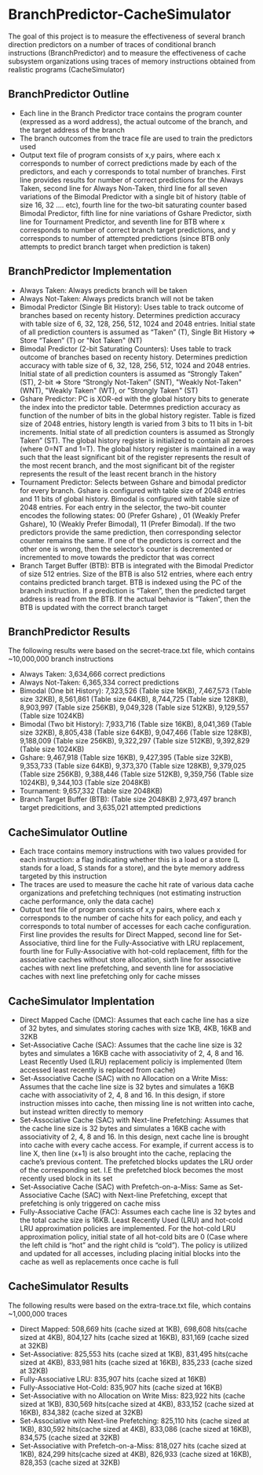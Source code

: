 
# BranchPredictor-CacheSimulator

The goal of this project is to measure the effectiveness of several branch direction predictors on a number of traces of conditional branch instructions (BranchPredictor) and to measure the effectiveness of cache subsystem organizations using traces of memory instructions obtained from realistic programs (CacheSimulator)


## BranchPredictor Outline

* Each line in the Branch Predictor trace contains the program counter (expressed as a word address), the actual outcome of the branch, and the target address of the branch
* The branch outcomes from the trace file are used to train the predictors used
*  Output text file of program consists of x,y pairs, where each x corresponds to number of correct predictions made by each of the predictors, and each y corresponds to total number of branches. First line provides results for number of correct predictions for the Always Taken, second line for Always Non-Taken, third line for all seven variations of the Bimodal Predictor with a single bit of history (table of size 16, 32 …. etc), fourth line for the two-bit saturating counter based Bimodal Predictor, fifth line for nine variations of Gshare Predictor, sixth line for Tournament Predictor, and seventh line for BTB where x corresponds to number of correct branch target predictions, and y corresponds to number of attempted predictions (since BTB only attempts to predict branch target when prediction is taken)

## BranchPredictor Implementation
* Always Taken: Always predicts branch will be taken 
* Always Not-Taken: Always predicts branch will not be taken
* Bimodal Predictor (Single Bit History): Uses table to track outcome of branches based on recenty history. Determines prediction accuracy with table size of 6, 32, 128, 256, 512, 1024 and 2048 entries. Initial state of all prediction counters is assumed as “Taken” (T), Single Bit History => Store “Taken” (T) or "Not Taken" (NT)
* Bimodal Predictor (2-bit Saturating Counters): Uses table to track outcome of branches based on recenty history. Determines prediction accuracy with table size of 6, 32, 128, 256, 512, 1024 and 2048 entries. Initial state of all prediction counters is assumed as “Strongly Taken” (ST), 2-bit => Store “Strongly Not-Taken” (SNT), "Weakly Not-Taken" (WNT), "Weakly Taken" (WT), or "Strongly Taken" (ST)
* Gshare Predictor: PC is XOR-ed with the global history bits to generate the index into the predictor table. Determnes prediction accuracy as function of the number of bits in the global history register. Table is fized size of 2048 entries, history length is varied from 3 bits to 11 bits in 1-bit increments. Initial state of all prediction counters is assumed as Strongly Taken” (ST). The global history register is initialized to contain all zeroes (where 0=NT and 1=T). The global history register is maintained in a way such that the least significant bit of the register represents the result of the most recent branch, and the most significant bit of the register represents the result of the least recent branch in the history
* Tournament Predictor: Selects between Gshare and bimodal predictor for every branch. Gshare is configured with table size of 2048 entries and 11 bits of global history. Bimodal is configured with table size of 2048 entries. For each entry in the selector, the two-bit counter encodes the following states: 00 (Prefer Gshare) , 01 (Weakly Prefer Gshare), 10 (Weakly Prefer Bimodal), 11 (Prefer Bimodal). If the two predictors provide the same prediction, then corresponding selector counter remains the same. If one of the predictors is correct and the other one is wrong, then the selector’s counter is decremented or incremented to move towards the predictor that was correct
* Branch Target Buffer (BTB): BTB is integrated with the Bimodal Predictor of size 512 entries. Size of the BTB is also 512 entries, where each entry contains predicted branch target. BTB is indexed using the PC of the branch instruction. If a prediction is “Taken”, then the predicted target address is read from the BTB. If the actual behavior is “Taken”, then the BTB is updated with the correct branch target

## BranchPredictor Results
The following results were based on the secret-trace.txt file, which contains ~10,000,000 branch instructions
* Always Taken: 3,634,666 correct predictions
* Always Not-Taken: 6,365,334 correct predictions
* Bimodal (One bit History): 7,323,526 (Table size 16KB), 7,467,573 (Table size 32KB), 8,561,861 (Table size 64KB), 8,744,725 (Table size 128KB), 8,903,997 (Table size 256KB), 9,049,328 (Table size 512KB), 9,129,557 (Table size 1024KB)
* Bimodal (Two bit History): 7,933,716 (Table size 16KB), 8,041,369 (Table size 32KB), 8,805,438 (Table size 64KB), 9,047,466 (Table size 128KB), 9,188,009 (Table size 256KB), 9,322,297 (Table size 512KB), 9,392,829 (Table size 1024KB)
* Gshare: 9,467,918 (Table size 16KB), 9,427,395 (Table size 32KB), 9,353,733 (Table size 64KB), 9,373,370 (Table size 128KB), 9,379,025 (Table size 256KB), 9,388,446 (Table size 512KB), 9,359,756 (Table size 1024KB), 9,344,103 (Table size 2048KB)
* Tournament: 9,657,332 (Table size 2048KB)
* Branch Target Buffer (BTB): (Table size 2048KB) 2,973,497 branch target predicitions, and 3,635,021 attempted predictions


## CacheSimulator Outline

* Each trace contains memory instructions with two values provided for each instruction: a flag indicating whether this is a load or a store (L stands for a load, S stands for a store), and the byte memory address targeted by this instruction
* The traces are used to measure the cache hit rate of various data cache organizations and prefetching techniques (not estimating instruction cache performance, only the data cache)
* Output text file of program consists of x,y pairs, where each x corresponds to the number of cache hits for each policy, and each y corresponds to total number of accesses for each cache configuration. First line provides the results for Direct Mapped, second line for Set-Associative, third line for the Fully-Associative with LRU replacement, fourth line for Fully-Associative with hot-cold replacement, fifth for the associative caches without store allocation, sixth line for associative caches with next line prefetching, and seventh line for associative caches with next line prefetching only for cache misses
## CacheSimulator Implentation
* Direct Mapped Cache (DMC): Assumes that each cache line has a size of 32 bytes, and simulates storing caches with size 1KB, 4KB, 16KB and 32KB
* Set-Associative Cache (SAC): Assumes that the cache line size is 32 bytes and simulates a 16KB cache with associativity of 2, 4, 8 and 16. Least Recently Used (LRU) replacement policiy is implemented (Item accessed least recently is replaced from cache)
* Set-Associative Cache (SAC) with no Allocation on a Write Miss: Assumes that the cache line size is 32 bytes and simulates a 16KB cache with associativity of 2, 4, 8 and 16. In this design, if store instruction misses into cache, then missing line is not written into cache, but instead written directly to memory
* Set-Associative Cache (SAC) with Next-line Prefetching: Assumes that the cache line size is 32 bytes and simulates a 16KB cache with associativity of 2, 4, 8 and 16. In this design, next cache line is brought into cache with every cache access. For example, if current access is to line X, then line (x+1) is also brought into the cache, replacing the cache’s previous content. The prefetched blocks updates the LRU order of the corresponding set. I.E the prefetched block becomes the most recently used block in its set
* Set-Associative Cache (SAC) with Prefetch-on-a-Miss: Same as Set-Associative Cache (SAC) with Next-line Prefetching, except that prefetching is only triggered on cache miss
* Fully-Associative Cache (FAC): Assumes each cache line is 32 bytes and the total cache size is 16KB. Least Recently Used (LRU) and hot-cold LRU approximation policies are implemented. For the hot-cold LRU approximation policy, initial state of all hot-cold bits are 0 (Case where the left child is “hot” and the right child is “cold”). The policy is utilized and updated for all accesses, including placing initial blocks into the cache as well as replacements once cache is full
## CacheSimulator Results
The following results were based on the extra-trace.txt file, which contains ~1,000,000 traces
* Direct Mapped: 508,669 hits (cache sized at 1KB), 698,608 hits(cache sized at 4KB), 804,127 hits (cache sized at 16KB), 831,169 (cache sized at 32KB)
* Set-Associative: 825,553 hits (cache sized at 1KB), 831,495 hits(cache sized at 4KB), 833,981 hits (cache sized at 16KB), 835,233 (cache sized at 32KB)
* Fully-Associative LRU: 835,907 hits (cache sized at 16KB)
* Fully-Associative Hot-Cold: 835,907 hits (cache sized at 16KB)
* Set-Associative with no Allocation on Write Miss: 823,922 hits (cache sized at 1KB), 830,569 hits(cache sized at 4KB), 833,152 (cache sized at 16KB), 834,382 (cache sized at 32KB)
* Set-Associative with Next-line Prefetching: 825,110 hits (cache sized at 1KB), 830,592 hits(cache sized at 4KB), 833,086 (cache sized at 16KB), 834,575 (cache sized at 32KB)
* Set-Associative with Prefetch-on-a-Miss: 818,027 hits (cache sized at 1KB), 824,299 hits(cache sized at 4KB), 826,933 (cache sized at 16KB), 828,353 (cache sized at 32KB)
